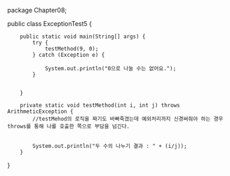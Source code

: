 package Chapter08;

public class ExceptionTest5 {


		public static void main(String[] args) {
			try {
				testMethod(9, 0);
			} catch (Exception e) {

				System.out.println("0으로 나눌 수는 없어요.");
			}
			
			
		}

		private static void testMethod(int i, int j) throws ArithmeticException {
			//testMehod의 로직을 짜기도 바빠죽겠는데 예외처리까지 신경써줘야 하는 경우 throws를 통해 나를 호출한 쪽으로 부담을 넘긴다. 
			
			
			System.out.println("두 수의 나누기 결과 : " + (i/j));
		}

}
